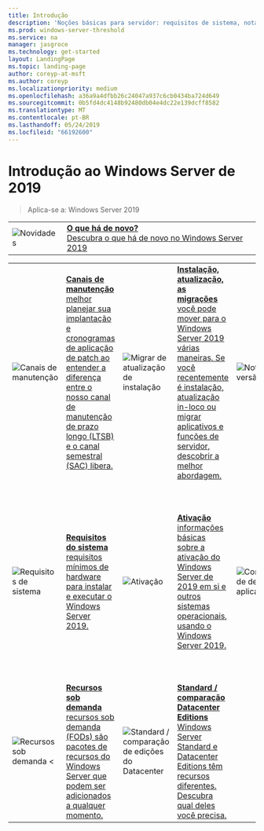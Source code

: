 ```yaml
---
title: Introdução
description: 'Noções básicas para servidor: requisitos de sistema, notas de versão'
ms.prod: windows-server-threshold
ms.service: na
manager: jasgroce
ms.technology: get-started
layout: LandingPage
ms.topic: landing-page
author: coreyp-at-msft
ms.author: coreyp
ms.localizationpriority: medium
ms.openlocfilehash: a36a9a4dfbb26c24047a937c6cb0434ba724d649
ms.sourcegitcommit: 0b5fd4dc4148b92480db04e4dc22e139dcff8582
ms.translationtype: MT
ms.contentlocale: pt-BR
ms.lasthandoff: 05/24/2019
ms.locfileid: "66192600"
---
```

# <a name="get-started-with-windows-server-2019"></a>Introdução ao Windows Server de 2019

>Aplica-se a: Windows Server 2019

|       |       |
|   -   |   -   |
| ![Novidades](../media/i-whats-new.svg) | [**O que há de novo?**  <br>Descubra o que há de novo no Windows Server 2019](whats-new-19.md)|

|       |        |        |     |       |        |
|   -   |   -    |   -    |  -  |  -    |   -    |
| ![Canais de manutenção](../media/i-get-started.svg)  | [**Canais de manutenção**<br>melhor planejar sua implantação e cronogramas de aplicação de patch ao entender a diferença entre o nosso canal de manutenção de prazo longo (LTSB) e o canal semestral (SAC) libera.](servicing-channels-19.md)  | ![Migrar de atualização de instalação](../media/i-get-started.svg) | [**Instalação, atualização, as migrações** <br>você pode mover para o Windows Server 2019 várias maneiras. Se você recentemente é instalação, atualização in-loco ou migrar aplicativos e funções de servidor, descobrir a melhor abordagem.](install-upgrade-migrate-19.md)  | ![Notas de versão](../media/i-get-started.svg) |[**Notas de versão**<br>problemas que podem causar sérios problemas se você não forem evitados ou solucionados.](rel-notes-19.md)   |
| ![Requisitos de sistema](../media/i-get-started.svg) | [**Requisitos do sistema**<br>requisitos mínimos de hardware para instalar e executar o Windows Server 2019.](sys-reqs-19.md) |  ![Ativação](../media/i-get-started.svg)|[**Ativação**<br>informações básicas sobre a ativação do Windows Server de 2019 em si e outros sistemas operacionais, usando o Windows Server 2019.](activation-19.md)  |  ![Compatibilidade de aplicativos](../media/i-get-started.svg)|[**Compatibilidade de aplicativos do Windows Server 2019 e Microsoft Server**<br>precisa obter SQL trabalhando no Windows Server 2019 ou encontrar as etapas para executar o Exchange? Este tópico fornece links para documentação de aplicativos compatíveis com o Microsoft.](app-compat-19.md) |
| ![Recursos sob demanda <](../media/i-get-started.svg) | [**Recursos sob demanda**<br>recursos sob demanda (FODs) são pacotes de recursos do Windows Server que podem ser adicionados a qualquer momento.](install-fod-19.md) |  ![Standard / comparação de edições do Datacenter](../media/i-get-started.svg) | [**Standard / comparação Datacenter Editions**<br>Windows Server Standard e Datacenter Editions têm recursos diferentes. Descubra qual deles você precisa.](editions-comparison-19.md) |

